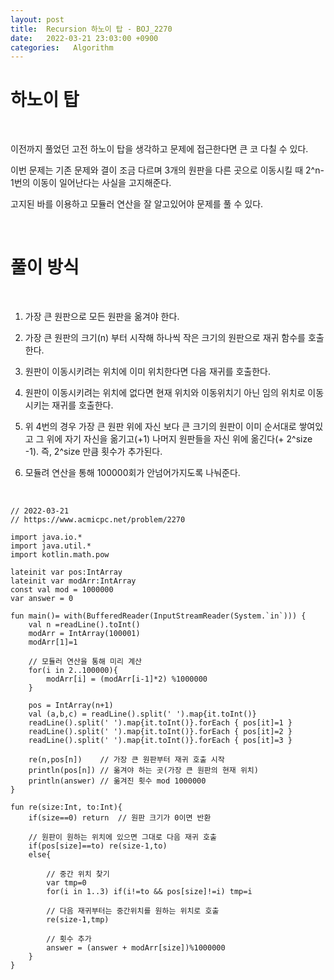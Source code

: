 ```yaml
---
layout: post
title:  Recursion 하노이 탑 - BOJ_2270
date:   2022-03-21 23:03:00 +0900
categories:   Algorithm
---
```



# 하노이 탑

<br>

이전까지 풀었던 고전 하노이 탑을 생각하고 문제에 접근한다면 큰 코 다칠 수 있다.

이번 문제는 기존 문제와 결이 조금 다르며 3개의 원판을 다른 곳으로 이동시킬 때 2^n-1번의 이동이 일어난다는 사실을 고지해준다.

고지된 바를 이용하고 모듈러 연산을 잘 알고있어야 문제를 풀 수 있다.

<br>

# 풀이 방식

<br>

1. 가장 큰 원판으로 모든 원판을 옮겨야 한다.

2. 가장 큰 원판의 크기(n) 부터 시작해 하나씩 작은 크기의 원판으로 재귀 함수를 호출한다.

3. 원판이 이동시키려는 위치에 이미 위치한다면 다음 재귀를 호출한다.

4. 원판이 이동시키려는 위치에 없다면 현재 위치와 이동위치기 아닌 임의 위치로 이동시키는 재귀를 호출한다.

5. 위 4번의 경우 가장 큰 원판 위에 자신 보다 큰 크기의 원판이 이미 순서대로 쌓여있고 그 위에 자기 자신을 옮기고(+1) 나머지 원판들을 자신 위에 옮긴다(+ 2^size -1). 즉, 2^size 만큼 횟수가 추가된다.

6. 모듈려 연산을 통해 100000회가 안넘어가지도록 나눠준다.

<br>

```kotlin// 2022-03-15
// 2022-03-21
// https://www.acmicpc.net/problem/2270

import java.io.*
import java.util.*
import kotlin.math.pow

lateinit var pos:IntArray
lateinit var modArr:IntArray
const val mod = 1000000
var answer = 0

fun main()= with(BufferedReader(InputStreamReader(System.`in`))) {
    val n =readLine().toInt()
    modArr = IntArray(100001)
    modArr[1]=1

    // 모듈러 연산을 통해 미리 계산
    for(i in 2..100000){
        modArr[i] = (modArr[i-1]*2) %1000000
    }

    pos = IntArray(n+1)
    val (a,b,c) = readLine().split(' ').map{it.toInt()}
    readLine().split(' ').map{it.toInt()}.forEach { pos[it]=1 }
    readLine().split(' ').map{it.toInt()}.forEach { pos[it]=2 }
    readLine().split(' ').map{it.toInt()}.forEach { pos[it]=3 }

    re(n,pos[n])    // 가장 큰 원판부터 재귀 호출 시작
    println(pos[n]) // 옮겨야 하는 곳(가장 큰 원판의 현재 위치)
    println(answer) // 옮겨진 횟수 mod 1000000
}

fun re(size:Int, to:Int){
    if(size==0) return  // 원판 크기가 0이면 반환

    // 원판이 원하는 위치에 있으면 그대로 다음 재귀 호출
    if(pos[size]==to) re(size-1,to) 
    else{

        // 중간 위치 찾기
        var tmp=0
        for(i in 1..3) if(i!=to && pos[size]!=i) tmp=i
        
        // 다음 재귀부터는 중간위치를 원하는 위치로 호출
        re(size-1,tmp)

        // 횟수 추가
        answer = (answer + modArr[size])%1000000
    }
}
```